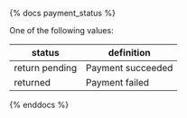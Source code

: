 {% docs payment_status %}
	
One of the following values: 

| status         | definition                                       |
|----------------|--------------------------------------------------|
| return pending | Payment succeeded                                |
| returned       | Payment failed                                   |

{% enddocs %}